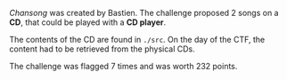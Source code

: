 *Chansong* was created by Bastien. The challenge proposed 2 songs on a **CD**, that could be played with a **CD player**.

The contents of the CD are found in `./src`. On the day of the CTF, the content had to be retrieved from the physical CDs.

The challenge was flagged 7 times and was worth 232 points.
